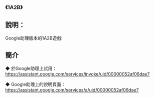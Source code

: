### 《1A2B》

說明：
-------
Google助理版本的1A2B遊戲!  
  

簡介
-------
◆ 於Google助理上試用：https://assistant.google.com/services/invoke/uid/00000052af06dae7
  
◆ Google助理上的說明頁面：https://assistant.google.com/services/a/uid/00000052af06dae7
